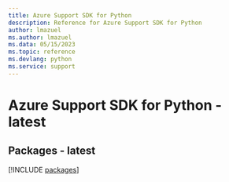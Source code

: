 ```yaml
---
title: Azure Support SDK for Python
description: Reference for Azure Support SDK for Python
author: lmazuel
ms.author: lmazuel
ms.data: 05/15/2023
ms.topic: reference
ms.devlang: python
ms.service: support
---
```

# Azure Support SDK for Python - latest
## Packages - latest
[!INCLUDE [packages](support-index.md)]